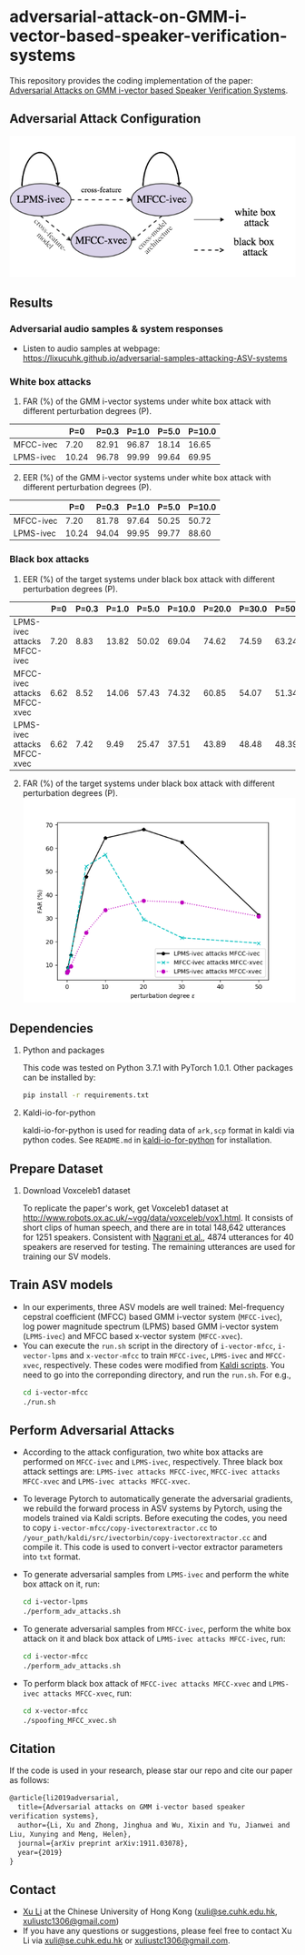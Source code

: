 # adversarial-attack-on-GMM-i-vector-based-speaker-verification-systems
This repository provides the coding implementation of the paper:
[Adversarial Attacks on GMM i-vector based Speaker Verification Systems](https://arxiv.org/abs/1911.03078).

## Adversarial Attack Configuration
![](./results-figures/adv-attack-config.png)

## Results

### Adversarial audio samples & system responses

- Listen to audio samples at webpage: https://lixucuhk.github.io/adversarial-samples-attacking-ASV-systems


### White box attacks

1. FAR (%) of the GMM i-vector systems under white box attack with different perturbation degrees (P).

|           | P=0 | P=0.3 | P=1.0 | P=5.0 | P=10.0 |
| --------- | ------------ | -------------- | -------------- | -------------- | --------------- |
| MFCC-ivec |     7.20     |      82.91     |      96.87     |      18.14     |      16.65      |
| LPMS-ivec |    10.24     |      96.78     |      99.99     |      99.64     |      69.95      |

2. EER (%) of the GMM i-vector systems under white box attack with different perturbation degrees (P).

|           | P=0 | P=0.3 | P=1.0 | P=5.0 | P=10.0 |
| --------- | ------------ | -------------- | -------------- | -------------- | --------------- |
| MFCC-ivec |     7.20     |      81.78     |      97.64     |      50.25     |      50.72      |
| LPMS-ivec |    10.24     |      94.04     |      99.95     |      99.77     |      88.60      |

### Black box attacks

1. EER (%) of the target systems under black box attack with different perturbation degrees (P).

|                             | P=0 | P=0.3 | P=1.0 | P=5.0 | P=10.0 | P=20.0 | P=30.0 | P=50.0 |
| --------------------------- | ------------ | -------------- | -------------- | -------------- | --------------- | --------------- | --------------- | --------------- |
| LPMS-ivec attacks MFCC-ivec |     7.20     |       8.83     |      13.82     |      50.02     |      69.04      |      74.62      |      74.59     |      63.24      |
| MFCC-ivec attacks MFCC-xvec |     6.62     |       8.52     |      14.06     |      57.43     |      74.32      |      60.85      |      54.07     |      51.34      |
| LPMS-ivec attacks MFCC-xvec |     6.62     |       7.42     |       9.49     |      25.47     |      37.51      |      43.89      |      48.48     |      48.39      |

2. FAR (%) of the target systems under black box attack with different perturbation degrees (P).
![](./results-figures/black_box_far.png)

## Dependencies

1. Python and packages

    This code was tested on Python 3.7.1 with PyTorch 1.0.1.
    Other packages can be installed by:

    ```bash
    pip install -r requirements.txt
    ```

2. Kaldi-io-for-python

    kaldi-io-for-python is used for reading data of `ark,scp` format in kaldi via python codes.
    See `README.md` in [kaldi-io-for-python](https://github.com/vesis84/kaldi-io-for-python) for installation.

## Prepare Dataset

1. Download Voxceleb1 dataset

    To replicate the paper's work, get Voxceleb1 dataset at http://www.robots.ox.ac.uk/~vgg/data/voxceleb/vox1.html.
    It consists of short clips of human speech, and there are in total 148,642 utterances for 1251 speakers. Consistent with [Nagrani et al.](https://arxiv.org/abs/1706.08612), 4874 utterances for 40 speakers are reserved for testing. The remaining utterances are used for training our SV models.


## Train ASV models
- In our experiments, three ASV models are well trained: Mel-frequency cepstral coefficient (MFCC) based GMM i-vector system (`MFCC-ivec`), log power magnitude spectrum (LPMS) based GMM i-vector system (`LPMS-ivec`) and MFCC based x-vector system (`MFCC-xvec`). 
- You can execute the `run.sh` script in the directory of `i-vector-mfcc`, `i-vector-lpms` and `x-vector-mfcc` to train `MFCC-ivec`, `LPMS-ivec` and `MFCC-xvec`, respectively. These codes were modified from [Kaldi scripts](https://github.com/kaldi-asr/kaldi/tree/master/egs/voxceleb). You need to go into the correponding directory, and run the `run.sh`. For e.g.,
  ```bash
  cd i-vector-mfcc
  ./run.sh
  ```

## Perform Adversarial Attacks
- According to the attack configuration, two white box attacks are performed on `MFCC-ivec` and `LPMS-ivec`, respectively. Three black box attack settings are: `LPMS-ivec attacks MFCC-ivec`, `MFCC-ivec attacks MFCC-xvec` and `LPMS-ivec attacks MFCC-xvec`.


- To leverage Pytorch to automatically generate the adversarial gradients, we rebuild the forward process in ASV systems by Pytorch, using the models trained via Kaldi scripts. Before executing the codes, you need to copy `i-vector-mfcc/copy-ivectorextractor.cc` to `
/your_path/kaldi/src/ivectorbin/copy-ivectorextractor.cc` and compile it. This code is used to convert i-vector extractor parameters into `txt` format.


- To generate adversarial samples from `LPMS-ivec` and perform the white box attack on it, run:
  ```bash
  cd i-vector-lpms
  ./perform_adv_attacks.sh
  ```

- To generate adversarial samples from `MFCC-ivec`, perform the white box attack on it and black box attack of `LPMS-ivec attacks MFCC-ivec`, run:
  ```bash
  cd i-vector-mfcc
  ./perform_adv_attacks.sh
  ```

- To perform black box attack of `MFCC-ivec attacks MFCC-xvec` and `LPMS-ivec attacks MFCC-xvec`, run:
  ```bash
  cd x-vector-mfcc
  ./spoofing_MFCC_xvec.sh
  ```

## Citation
If the code is used in your research, please star our repo and cite our paper as follows:
```
@article{li2019adversarial,
  title={Adversarial attacks on GMM i-vector based speaker verification systems},
  author={Li, Xu and Zhong, Jinghua and Wu, Xixin and Yu, Jianwei and Liu, Xunying and Meng, Helen},
  journal={arXiv preprint arXiv:1911.03078},
  year={2019}
}
```

## Contact

- [Xu Li](https://lixucuhk.github.io/) at the Chinese University of Hong Kong (xuli@se.cuhk.edu.hk, xuliustc1306@gmail.com)
- If you have any questions or suggestions, please feel free to contact Xu Li via xuli@se.cuhk.edu.hk or xuliustc1306@gmail.com.

<!-- ## License

Apache License 2.0

This repository contains codes adapted/copied from the followings:
- [utils/adabound.py](./utils/adabound.py) from https://github.com/Luolc/AdaBound (Apache License 2.0)
- [utils/audio.py](./utils/audio.py) from https://github.com/keithito/tacotron (MIT License)
- [utils/hparams.py](./utils/hparams.py) from https://github.com/HarryVolek/PyTorch_Speaker_Verification (No License specified)
- [utils/normalize-resample.sh](./utils/normalize-resample.sh.) from https://unix.stackexchange.com/a/216475 -->
